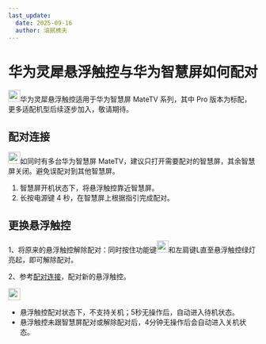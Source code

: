 ```yaml
---
last_update:
  date: 2025-09-16
  author: 油腻樵夫
---
```


# 华为灵犀悬浮触控与华为智慧屏如何配对

<img src="https://tips-p01-drcn.dbankcdn.cn/hwtips/topic/V0FM/zh-CN/images/icon-note.svg" width="24" height="24"/>华为灵犀悬浮触控适用于华为智慧屏 MateTV 系列，其中 Pro 版本为标配，更多适配机型后续逐步加入，敬请期待。

## 配对连接

<img src="https://tips-p01-drcn.dbankcdn.cn/hwtips/topic/V0FM/zh-CN/images/icon-note.svg" width="24" height="24"/>如同时有多台华为智慧屏 MateTV，建议只打开需要配对的智慧屏，其余智慧屏关闭。避免误配对到其他智慧屏。

1.  智慧屏开机状态下，将悬浮触控靠近智慧屏。
2.  长按电源键 4 秒，在智慧屏上根据指引完成配对。

## 更换悬浮触控

1、将原来的悬浮触控解除配对：同时按住功能键<img src="https://tips-p01-drcn.dbankcdn.cn/hwtips/topic/V0FM/zh-CN/zh-cn_image_0000002458473625.png" width="24" height="24"/>和左肩键L直至悬浮触控绿灯亮起，即可解除配对。

2、参考[配对连接](#ZH-CN_TOPIC_0000002424249484__section18805119114310)，配对新的悬浮触控。

<img src="https://tips-p01-drcn.dbankcdn.cn/hwtips/topic/V0FM/zh-CN/images/icon-note.svg" width="24" height="24"/>

+   悬浮触控配对状态下，不支持关机；5秒无操作后，自动进入待机状态。
+   悬浮触控未跟智慧屏配对或解除配对后，4分钟无操作后会自动进入关机状态。